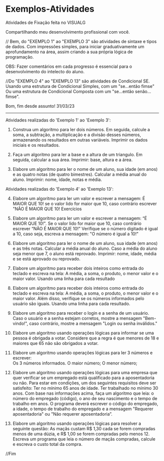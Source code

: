 # Exemplos-Atividades
Atividades de Fixação feita no VISUALG

Compartilhando meu desenvolvimento profissional com você.

// Bem, do "EXEMPLO 1" ao "EXEMPLO 3" são atividades de sintaxe e tipos de dados. Com impressões simples, para iniciar graduativamente um aprofundamento na área, assim
criando a sua própria lógica de programação. 

OBS: Fazer comentários em cada progresso é essencial para o desenvolvimento do intelecto do aluno.

//Do "EXEMPLO 4" ao "EXEMPLO 13" são atividades de Condicional SE. Usando uma estrutura de Condicional Simples, com um  "se...então
                                                                                                                         fimse"
Ou uma estrutura de Condicional Composta com um "se...então
                                                 senão...
                                                 fimse".
                                                 
Bom, fim desde assunto!
31/03/23

___________________________________________________
Atividades realizadas do 'Exemplo 1' ao 'Exemplo 3':

1. Construa um algoritmo para ler dois números. Em seguida, calcule a soma, a subtração, a multiplicação e a divisão desses números, armazenando os resultados em outras variáveis. Imprimir os dados iniciais e os resultados. 

2. Faça um algoritmo para ler a base e a altura de um triangulo. Em seguida, calcular a sua área. Imprimir: base, altura e a área. 

3. Elabore um algoritmo para ler o nome de um aluno, sua idade (em anos) e as quatro notas (de quatro bimestres). Calcular a média anual do aluno. Imprimir: nome, idade, notas e média.

Atividades realizadas do 'Exemplo 4' ao 'Exemplo 13':

4. Elabore um algoritmo para ler um valor e escrever a mensagem: É MAIOR QUE 10! se o valor lido for maior que 10, caso contrário escrever "NÃO É MAIOR QUE 10! 
Exercícios 

5. Elabore um algoritmo para ler um valor e escrever a mensagem: “É MAIOR QUE 10!". 
Se o valor lido for maior que 10, caso contrário escrever “NÃO É MAIOR QUE 10!” 
Verifique se o número digitado é igual a 10, caso seja, escreva a mensagem: "O número é igual a 10!" 

6. Elabore um algoritmo para ler o nome de um aluno, sua idade (em anos) e as três notas. Calcular a média anual do aluno. Caso a média do aluno seja menor que 7, o aluno está reprovado. 
Imprimir: nome, idade, média e se está aprovado ou reprovado.
 
7. Elabore um algoritmo para receber dois inteiros como entrada do teclado e escreva na tela: 
A média, a soma, o produto, o menor valor e o maior valor. 
Usando uma linha para cada resultado

8. Elabore um algoritmo para receber dois inteiros como entrada do teclado e escreva na tela: 
A média, a soma, o produto, o menor valor e o maior valor. 
Além disso, verifique se os números informados pelo usuário são iguais. 
Usando uma linha para cada resultado. 

9. Elabore um algoritmo para receber o login e a senha de um usuário. 
Caso o usuário e a senha estejam corretos, mostre a mensagem "Bem-vindo!", caso contrário, mostre a mensagem "Login ou senha inválidos." 

10. Elabore um algoritmo usando operações lógicas para informar se uma pessoa é obrigada a votar. 
Considere que a regra é que menores de 18 e maiores que 65 não são obrigados a votar. 

11. Elabore um algoritmo usando operações lógicas para ler 3 números e escrever:  
Os 3 números informados. 
O maior número; 
O menor número; 

12. Elabore um algoritmo usando operações lógicas para uma empresa que quer verificar se um empregado está qualificado para a aposentadoria ou não. 
Para estar em condições, um dos seguintes requisitos deve ser satisfeito: 
Ter no mínimo 65 anos de idade. 
Ter trabalhado no mínimo 30 anos. 
Com base nas informações acima, faça um algoritmo que leia: o número do empregado (código), o ano de seu nascimento e o tempo de trabalho em anos. 
O programa deverá escrever o código do empregado, a idade, o tempo de trabalho do empregado e a mensagem "Requerer aposentadoria" ou "Não requerer aposentadoria”. 

13. Elabore um algoritmo usando operações lógicas para resolver a seguinte questão: 
As maçãs custam R$ 1,30 cada se forem compradas menos de uma dúzia, e R$ 1,00 se forem compradas pelo menos 12. Escreva um programa que leia o número de maçãs compradas, calcule e escreva o custo total da compra. 

//Fim

